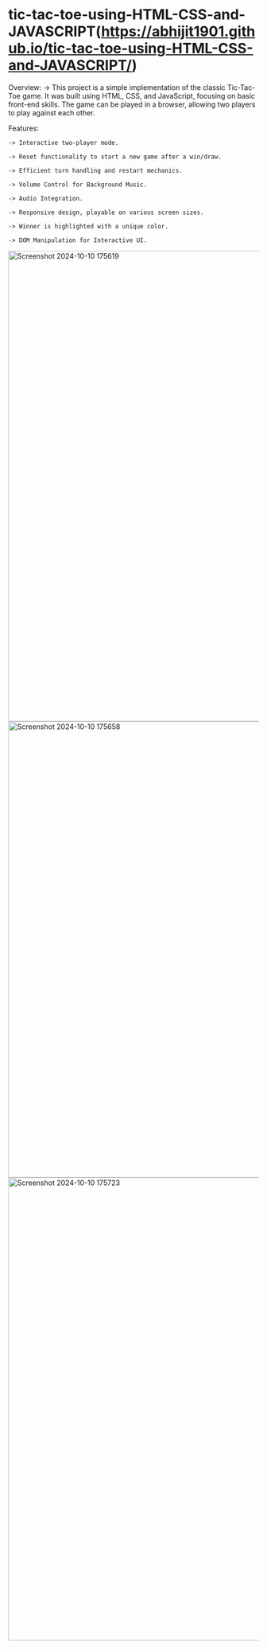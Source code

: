 # tic-tac-toe-using-HTML-CSS-and-JAVASCRIPT(https://abhijit1901.github.io/tic-tac-toe-using-HTML-CSS-and-JAVASCRIPT/)


Overview:
    -> This project is a simple implementation of the classic Tic-Tac-Toe game. It was built using HTML, CSS, and JavaScript, focusing on basic front-end skills. The game can be
       played in a browser, allowing two players to play against each other.


Features:

    -> Interactive two-player mode.
    
    -> Reset functionality to start a new game after a win/draw.
    
    -> Efficient turn handling and restart mechanics.
    
    -> Volume Control for Background Music.
    
    -> Audio Integration.
    
    -> Responsive design, playable on various screen sizes.
    
    -> Winner is highlighted with a unique color.
    
    -> DOM Manipulation for Interactive UI.
    
<img width="946" alt="Screenshot 2024-10-10 175619" src="https://github.com/user-attachments/assets/b8c587c5-fbff-49a8-a761-a01147d705fb">
<img width="917" alt="Screenshot 2024-10-10 175658" src="https://github.com/user-attachments/assets/9f597df1-a195-4703-9674-d9c8083868e9">
<img width="931" alt="Screenshot 2024-10-10 175723" src="https://github.com/user-attachments/assets/380809b0-9676-485c-a682-645597ceb708">

